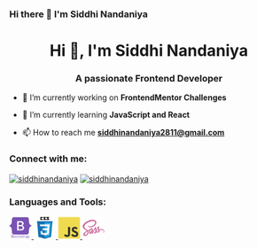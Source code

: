 ### Hi there 👋 I'm Siddhi Nandaniya

<!--
**Siddhinandaniya/Siddhinandaniya** is a ✨ _special_ ✨ repository because its `README.md` (this file) appears on your GitHub profile.

Here are some ideas to get you started:
--> 

<h1 align="center">Hi 👋, I'm Siddhi Nandaniya</h1>
<h3 align="center">A passionate Frontend Developer</h3>

- 🔭 I’m currently working on **FrontendMentor Challenges**

- 🌱 I’m currently learning **JavaScript and React**

- 📫 How to reach me **siddhinandaniya2811@gmail.com**

<h3 align="left">Connect with me:</h3>
<p align="left">
<a href="https://linkedin.com/in/siddhinandaniya" target="blank"><img align="center" src="https://raw.githubusercontent.com/rahuldkjain/github-profile-readme-generator/master/src/images/icons/Social/linked-in-alt.svg" alt="siddhinandaniya" height="30" width="40" /></a>
<a href="https://fb.com/siddhinandaniya" target="blank"><img align="center" src="https://raw.githubusercontent.com/rahuldkjain/github-profile-readme-generator/master/src/images/icons/Social/facebook.svg" alt="siddhinandaniya" height="30" width="40" /></a>
</p>

<h3 align="left">Languages and Tools:</h3>
<p align="left"> <a href="https://getbootstrap.com" target="_blank" rel="noreferrer"> <img src="https://raw.githubusercontent.com/devicons/devicon/master/icons/bootstrap/bootstrap-plain-wordmark.svg" alt="bootstrap" width="40" height="40"/> </a> <a href="https://www.w3schools.com/css/" target="_blank" rel="noreferrer"> <img src="https://raw.githubusercontent.com/devicons/devicon/master/icons/css3/css3-original-wordmark.svg" alt="css3" width="40" height="40"/> </a> <a href="https://developer.mozilla.org/en-US/docs/Web/JavaScript" target="_blank" rel="noreferrer"> <img src="https://raw.githubusercontent.com/devicons/devicon/master/icons/javascript/javascript-original.svg" alt="javascript" width="40" height="40"/> </a> <a href="https://sass-lang.com" target="_blank" rel="noreferrer"> <img src="https://raw.githubusercontent.com/devicons/devicon/master/icons/sass/sass-original.svg" alt="sass" width="40" height="40"/> </a> </p>
